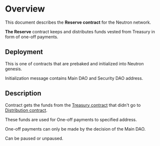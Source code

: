 # Overview

This document describes the **Reserve contract** for the Neutron network.

**The Reserve** contract keeps and distributes funds vested from Treasury in form of one-off payments.

## Deployment

This is one of contracts that are prebaked and initialized into Neutron genesis.

Initialization message contains Main DAO and Security DAO address.

## Description

Contract gets the funds from the [Treasury contract](../treasury/overview) that didn't go to
[Distribution contract](../distribution/overview).

These funds are used for One-off payments to specified address.

One-off payments can only be made by the decision of the Main DAO.

Can be paused or unpaused.

